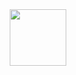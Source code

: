 <div id="header" align="center">
  <img src="https://media3.giphy.com/media/cID9NShVKKjHs5ygCP/giphy.gif?cid=790b76118fdeb6b18158263b9df44418fd04e9f28977936a&rid=giphy.gif&ct=s" width="100"/>
</div>


